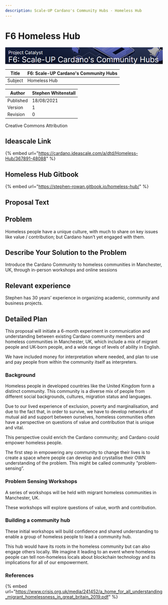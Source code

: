 ```yaml
---
description: Scale-UP Cardano's Community Hubs - Homeless Hub
---
```


# F6 Homeless Hub

![](../../.gitbook/assets/2021-08-30-4-.png)

| Title   | F6: Scale-UP Cardano's Community Hubs |
| ------- | ------------------------------------- |
| Subject | Homeless Hub                          |

| Author    | Stephen Whitenstall |
| --------- | ------------------- |
| Published | 18/08/2021          |
| Version   | 1                   |
| Revision  | 0                   |

Creative Commons Attribution

## Ideascale Link

{% embed url="https://cardano.ideascale.com/a/dtd/Homeless-Hub/367891-48088" %}

## Homeless Hub Gitbook

{% embed url="https://stephen-rowan.gitbook.io/homeless-hub/" %}

## Proposal Text

## Problem

Homeless people have a unique culture, with much to share on key issues like value / contribution; but Cardano hasn’t yet engaged with them.

## Describe Your Solution to the Problem

Introduce the Cardano Community to homeless communities in Manchester, UK, through in-person workshops and online sessions

## **Relevant experience**

Stephen has 30 years’ experience in organizing academic, community and business projects.

## Detailed Plan

This proposal will initiate a 6-month experiment in communication and understanding between existing Cardano community members and homeless communities in Manchester, UK, which include a mix of migrant people and UK-born people, and a wide range of levels of ability in English.

We have included money for interpretation where needed, and plan to use and pay people from within the community itself as interpreters.

### Background

Homeless people in developed countries like the United Kingdom form a distinct community. This community is a diverse mix of people from different social backgrounds, cultures, migration status and languages.

Due to our lived experience of exclusion, poverty and marginalisation, and due to the fact that, in order to survive, we have to develop networks of mutual aid and support between ourselves, homeless communities often have a perspective on questions of value and contribution that is unique and vital.

This perspective could enrich the Cardano community; and Cardano could empower homeless people.

The first step in empowering any community to change their lives is to create a space where people can develop and crystallise their OWN understanding of the problem. This might be called community “problem-sensing”.

### Problem Sensing Workshops

A series of workshops will be held with migrant homeless communities in Manchester, UK.

These workshops will explore questions of value, worth and contribution.

### Building a community hub

These initial workshops will build confidence and shared understanding to enable a group of homeless people to lead a community hub.

This hub would have its roots in the homeless community but can also engage others locally. We imagine it leading to an event where homeless people can tell non-homeless locals about blockchain technology and its implications for all of our empowerment.

### References

{% embed url="https://www.crisis.org.uk/media/241452/a_home_for_all_understanding_migrant_homelessness_in_great_britain_2019.pdf" %}
